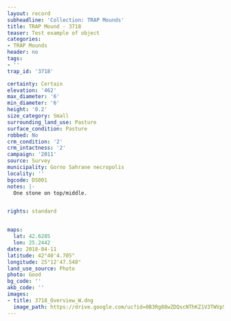 ```yaml
---
layout: record
subheadline: 'Collection: TRAP Mounds'
title: TRAP Mound - 3718
teaser: Test example of object
categories:
- TRAP Mounds
header: no
tags:
- ''
trap_id: '3718'

certainty: Certain
elevation: '462'
max_diameter: '6'
min_diameter: '6'
height: '0.2'
size_category: Small
surrounding_land_use: Pasture
surface_condition: Pasture
robbed: No
crm_condition: '2'
crm_intactness: '2'
campaign: '2011'
source: Survey
municipality: Gorno Sahrane necropolis
locality: ''
bgcode: DS001
notes: |-
  One stone on top/middle.


rights: standard


maps:
  lat: 42.6285
  lon: 25.2442
date: 2018-04-11
latitude: 42°40'4.705"
longitude: 25°12'47.548"
land_use_source: Photo
photo: Good
bg_code: ''
akb_code: ''
images:
- title: 3718_Overview_W.dng
  image_path: https://drive.google.com/uc?id=0B3Rg88wZDQscNThKZ1V3TWVpSDA
---
```

